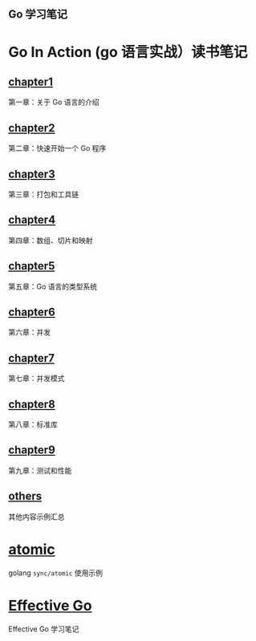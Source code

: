Go 学习笔记
---------

# Go In Action (go 语言实战）读书笔记

## [chapter1](./chapter1)
第一章：关于 Go 语言的介绍

## [chapter2](./chapter2)
第二章：快速开始一个 Go 程序

## [chapter3](./chapter3)
第三章：打包和工具链

## [chapter4](./chapter4)
第四章：数组、切片和映射

## [chapter5](./chapter5)
第五章：Go 语言的类型系统

## [chapter6](./chapter6)
第六章：并发

## [chapter7](./chapter7)
第七章：并发模式

## [chapter8](./chapter8)
第八章：标准库

## [chapter9](./chapter9)
第九章：测试和性能

## [others](./others)
其他内容示例汇总

# [atomic](./atomic)
golang `sync/atomic` 使用示例

# [Effective Go](./effectivego)
Effective Go 学习笔记
